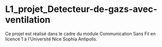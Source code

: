 # L1_projet_Detecteur-de-gazs-avec-ventilation
Ce projet est réalisé dans le cadre du module Communication Sans Fil en licence 1 à l'Université Nice Sophia Antipolis.
